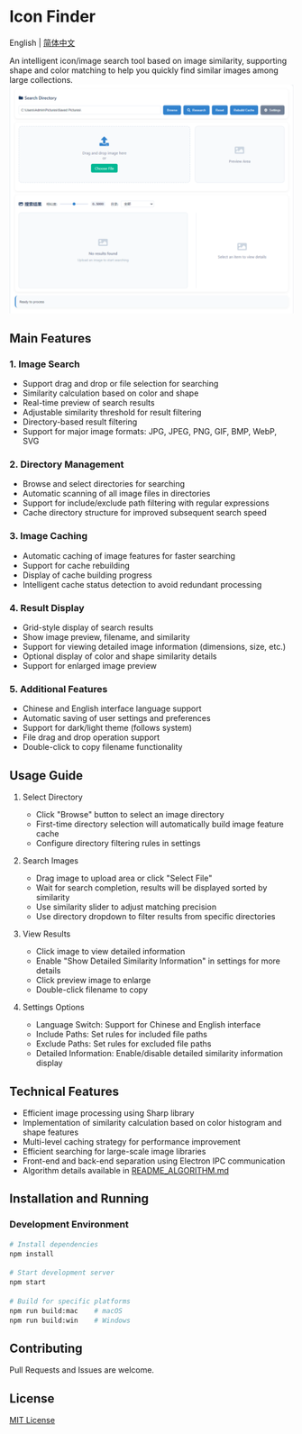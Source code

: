 # Icon Finder
English | [简体中文](./README.md)

An intelligent icon/image search tool based on image similarity, supporting shape and color matching to help you quickly find similar images among large collections.
![Screenshot](./screenshots/screenshot.png)

## Main Features

### 1. Image Search
- Support drag and drop or file selection for searching
- Similarity calculation based on color and shape
- Real-time preview of search results
- Adjustable similarity threshold for result filtering
- Directory-based result filtering
- Support for major image formats: JPG, JPEG, PNG, GIF, BMP, WebP, SVG

### 2. Directory Management
- Browse and select directories for searching
- Automatic scanning of all image files in directories
- Support for include/exclude path filtering with regular expressions
- Cache directory structure for improved subsequent search speed

### 3. Image Caching
- Automatic caching of image features for faster searching
- Support for cache rebuilding
- Display of cache building progress
- Intelligent cache status detection to avoid redundant processing

### 4. Result Display
- Grid-style display of search results
- Show image preview, filename, and similarity
- Support for viewing detailed image information (dimensions, size, etc.)
- Optional display of color and shape similarity details
- Support for enlarged image preview

### 5. Additional Features
- Chinese and English interface language support
- Automatic saving of user settings and preferences
- Support for dark/light theme (follows system)
- File drag and drop operation support
- Double-click to copy filename functionality

## Usage Guide

1. Select Directory
   - Click "Browse" button to select an image directory
   - First-time directory selection will automatically build image feature cache
   - Configure directory filtering rules in settings

2. Search Images
   - Drag image to upload area or click "Select File"
   - Wait for search completion, results will be displayed sorted by similarity
   - Use similarity slider to adjust matching precision
   - Use directory dropdown to filter results from specific directories

3. View Results
   - Click image to view detailed information
   - Enable "Show Detailed Similarity Information" in settings for more details
   - Click preview image to enlarge
   - Double-click filename to copy

4. Settings Options
   - Language Switch: Support for Chinese and English interface
   - Include Paths: Set rules for included file paths
   - Exclude Paths: Set rules for excluded file paths
   - Detailed Information: Enable/disable detailed similarity information display

## Technical Features
- Efficient image processing using Sharp library
- Implementation of similarity calculation based on color histogram and shape features
- Multi-level caching strategy for performance improvement
- Efficient searching for large-scale image libraries
- Front-end and back-end separation using Electron IPC communication
- Algorithm details available in [README_ALGORITHM.md](./README_ALGORITHM.md)

## Installation and Running

### Development Environment
```bash
# Install dependencies
npm install

# Start development server
npm start

# Build for specific platforms
npm run build:mac    # macOS
npm run build:win    # Windows
``` 

## Contributing

Pull Requests and Issues are welcome.

## License

[MIT License](./LICENSE) 